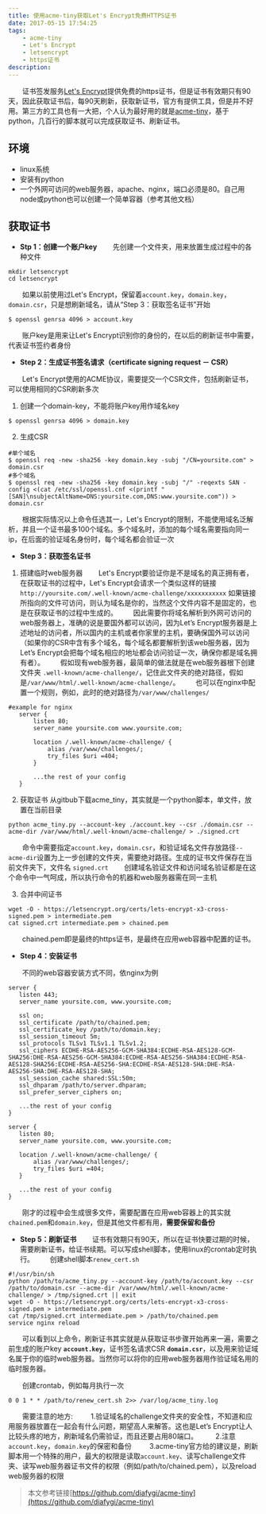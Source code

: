 ```yaml
---
title: 使用acme-tiny获取Let's Encrypt免费HTTPS证书
date: 2017-05-15 17:54:25
tags:
    - acme-tiny
    - Let's Encrypt
    - letsencrypt
    - https证书
description:
---
```

&emsp;&emsp;证书签发服务[Let's Encrypt](https://letsencrypt.org/)提供免费的https证书，但是证书有效期只有90天，因此获取证书后，每90天刷新，获取新证书，官方有提供工具，但是并不好用。第三方的工具也有一大把，个人认为最好用的就是[acme-tiny](https://github.com/diafygi/acme-tiny)，基于python，几百行的脚本就可以完成获取证书、刷新证书。

## 环境
 - linux系统
 - 安装有python
 - 一个外网可访问的web服务器，apache、nginx，端口必须是80。自己用node或python也可以创建一个简单容器（参考其他文档）

## 获取证书
 - **Stp 1：创建一个账户key**
&emsp;&emsp;先创建一个文件夹，用来放置生成过程中的各种文件
 ```
 mkdir letsencrypt
 cd letsencrypt
 ```
 &emsp;&emsp;如果以前使用过Let's Encrypt，保留着`account.key`，`domain.key`，`domain.csr`，只是想刷新域名，请从“Step 3：获取签名证书”开始
 ```
 $ openssl genrsa 4096 > account.key
 ```
&emsp;&emsp;账户key是用来让Let's Encrypt识别你的身份的，在以后的刷新证书中需要，代表证书签约者身份


 - **Step 2：生成证书签名请求（certificate signing request － CSR）**

&emsp;&emsp;Let's Encrypt使用的ACME协议，需要提交一个CSR文件，包括刷新证书，可以使用相同的CSR刷新多次
 1. 创建一个domain-key，不能将账户key用作域名key
```
$ openssl genrsa 4096 > domain.key
```
 2. 生成CSR
```
#单个域名
$ openssl req -new -sha256 -key domain.key -subj "/CN=yoursite.com" > domain.csr
#多个域名
$ openssl req -new -sha256 -key domain.key -subj "/" -reqexts SAN -config <(cat /etc/ssl/openssl.cnf <(printf "[SAN]\nsubjectAltName=DNS:yoursite.com,DNS:www.yoursite.com")) > domain.csr
```
 &emsp;&emsp;根据实际情况以上命令任选其一，Let's Encrypt的限制，不能使用域名泛解析，并且一个证书最多100个域名。多个域名时，添加的每个域名需要指向同一ip，在后面的验证域名身份时，每个域名都会验证一次


 - **Step 3：获取签名证书**
 1. 搭建临时web服务器
 &emsp;&emsp;Let's Encrypt要验证你是不是域名的真正拥有者，在获取证书的过程中，Let's Encrypt会请求一个类似这样的链接
 `http://yoursite.com/.well-known/acme-challenge/xxxxxxxxxxx`
 如果链接所指向的文件可访问，则认为域名是你的，当然这个文件内容不是固定的，也是在获取证书的过程中生成的。
 &emsp;&emsp;因此需要你将域名解析到外网可访问的web服务器上，准确的说是要国外都可以访问，因为Let’s Encrypt服务器是上述地址的访问者，所以国内的主机或者你家里的主机，要确保国外可以访问（如果你的CSR中含有多个域名，每个域名都要解析到该web服务器，因为Let’s Encrypt会把每个域名相应的地址都会访问验证一次，确保你都是域名拥有者）。
 &emsp;&emsp;假如现有web服务器，最简单的做法就是在web服务器根下创建文件夹 `.well-known/acme-challenge/`，记住此文件夹的绝对路径，假如是`/var/www/html/.well-known/acme-challenge/`。
 &emsp;&emsp;也可以在nginx中配置一个规则，例如，此时的绝对路径为`/var/www/challenges/`
 ```
 #example for nginx
    server {
        listen 80;
        server_name yoursite.com www.yoursite.com;

        location /.well-known/acme-challenge/ {
            alias /var/www/challenges/;
            try_files $uri =404;
        }

        ...the rest of your config
    }
 ```
 2. 获取证书 
 从gitbub下载acme_tiny，其实就是一个python脚本，单文件，放置在当前目录
 ```
 python acme_tiny.py --account-key ./account.key --csr ./domain.csr --acme-dir /var/www/html/.well-known/acme-challenge/ > ./signed.crt
 ```
 &emsp;&emsp;命令中需要指定`account.key`，`domain.csr`，和验证域名文件存放路径`--acme-dir`设置为上一步创建的文件夹，需要绝对路径。生成的证书文件保存在当前文件夹下，文件名 `signed.crt`
 &emsp;&emsp;创建域名验证文件和访问域名验证都是在这个命令中一气呵成，所以执行命令的机器和web服务器需在同一主机

 3. 合并中间证书
 ```
 wget -O - https://letsencrypt.org/certs/lets-encrypt-x3-cross-signed.pem > intermediate.pem
 cat signed.crt intermediate.pem > chained.pem
 ```
 &emsp;&emsp;chained.pem即是最终的https证书，是最终在应用web容器中配置的证书。


 - **Step 4：安装证书**

 &emsp;&emsp;不同的web容器安装方式不同，依nginx为例
 ```
 server {
    listen 443;
    server_name yoursite.com, www.yoursite.com;

    ssl on;
    ssl_certificate /path/to/chained.pem;
    ssl_certificate_key /path/to/domain.key;
    ssl_session_timeout 5m;
    ssl_protocols TLSv1 TLSv1.1 TLSv1.2;
    ssl_ciphers ECDHE-RSA-AES256-GCM-SHA384:ECDHE-RSA-AES128-GCM-SHA256:DHE-RSA-AES256-GCM-SHA384:ECDHE-RSA-AES256-SHA384:ECDHE-RSA-AES128-SHA256:ECDHE-RSA-AES256-SHA:ECDHE-RSA-AES128-SHA:DHE-RSA-AES256-SHA:DHE-RSA-AES128-SHA;
    ssl_session_cache shared:SSL:50m;
    ssl_dhparam /path/to/server.dhparam;
    ssl_prefer_server_ciphers on;

    ...the rest of your config
}

server {
    listen 80;
    server_name yoursite.com, www.yoursite.com;

    location /.well-known/acme-challenge/ {
        alias /var/www/challenges/;
        try_files $uri =404;
    }

    ...the rest of your config
}
 ```
 &emsp;&emsp;刚才的过程中会生成很多文件，需要配置在应用web容器上的其实就`chained.pem`和`domain.key`，但是其他文件都有用，**需要保留和备份**


 - **Step 5：刷新证书**
 &emsp;&emsp;证书有效期只有90天，所以在证书快要过期的时候，需要刷新证书，给证书续期。可以写成shell脚本，使用linux的crontab定时执行。
 &emsp;&emsp;创建shell脚本`renew_cert.sh`
 ```
 #!/usr/bin/sh
python /path/to/acme_tiny.py --account-key /path/to/account.key --csr /path/to/domain.csr --acme-dir /var/www/html/.well-known/acme-challenge/ > /tmp/signed.crt || exit
wget -O - https://letsencrypt.org/certs/lets-encrypt-x3-cross-signed.pem > intermediate.pem
cat /tmp/signed.crt intermediate.pem > /path/to/chained.pem
service nginx reload
 ```
 &emsp;&emsp;可以看到以上命令，刷新证书其实就是从获取证书步骤开始再来一遍，需要之前生成的账户key **`account.key`**，证书签名请求CSR **`domain.csr`**，以及用来验证域名属于你的临时web服务器。当然你可以将你的应用web服务器用作验证域名用的临时服务器。

 &emsp;&emsp;创建crontab，例如每月执行一次
 ```
 0 0 1 * * /path/to/renew_cert.sh 2>> /var/log/acme_tiny.log
 ```
 &emsp;&emsp;需要注意的地方:
 &emsp;&emsp;  1.验证域名的challenge文件夹的安全性，不知道和应用服务器放置在一起会有什么问题，期望高人来解答。这也是Let’s Encrypt让人比较头疼的地方，刷新域名仍需验证，而且还要占用80端口。
 &emsp;&emsp;  2.注意`account.key`，`domain.key`的保密和备份
 &emsp;&emsp;  3.acme-tiny官方给的建议是，刷新脚本用一个特殊的用户，最大的权限是读取`account.key`、读写challenge文件夹、读写web服务器证书文件的权限（例如/path/to/chained.pem），以及reload web服务器的权限

> 本文参考链接[https://github.com/diafygi/acme-tiny](https://github.com/diafygi/acme-tiny)


 